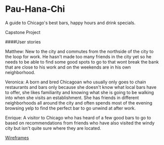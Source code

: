 # Pau-Hana-Chi
A guide to Chicago's best bars, happy hours and drink specials.

Capstone Project

####User stories


Matthew: New to the city and commutes from the northside of the city to the loop for work. He hasn't made too many friends in the city yet so he needs to be able to find some good spots to go to that wont break the bank that are close to his work and on the weekends are in his own neighborhood. 
 
 
Veronica: A born and bred Chicagoan who usually only goes to chain restaurants and bars only because she doesn't know what local bars have to offer, she likes familiarity and knowing what she is going to be walking into when she visits an establishment. She has friends in different neighborhoods all around the city and often spends most of the evening browsing yelp to find the perfect bar to go unwind at after work. 
 
Enrique: A visitor to Chicago who has heard of a few good bars to go to based on recommendations from friends who have also visited the windy city but isn't quite sure where they are located.


[Wireframes](http://imgur.com/a/0fKw5)
